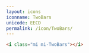 ```yaml
---
layout: icons
iconname: TwoBars
unicode: EECD
permalink: /icon/TwoBars/
---
```


``` html
<i class="mi mi-TwoBars"></i>
```
